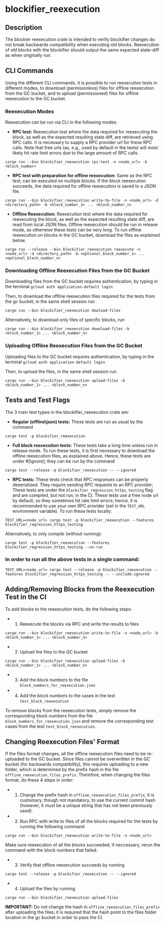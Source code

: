 # blockifier_reexecution

## Description

The blockier reexecution crate is intended to verify blockifier changes do not break backwards compatibility when executing old blocks. Reexecution of old blocks with the blockifier should output the same expected state-diff as when originally run.

## CLI Commands
Using the different CLI commands, it is possible to run reexecution tests in different modes, to download (permisionless) files for offline reexecution from the GC bucket, and to upload (permissioned) files for offline reexecution to the GC bucket.

### Reexecution Modes

Reexecution can be run via CLI in the following modes: 

- **RPC test:**
Reexecution test where the data required for reexecuting the block, as well as the expected resulting state diff, are retrieved using RPC calls. It is necessary to supply a RPC provider url for these RPC calls. Note that free urls (as, e.g., used by default in the tests) will most likely hit rate limit errors due to the large amount of RPC calls. 
```
cargo run --bin blockifier_reexecution rpc-test -n <node_url> -b <block_number>
```

- **RPC test with preparation for offline reexecution:**
Same as the RPC test; can be executed on multiple blocks. If the block reexecution succeeds, the data required for offline reexecution is saved to a JSON file.
```
cargo run --bin blockifier_reexecution write-to-file -n <node_url> -d <directory_path> -b <block_number_1> ... <block_number_n>
```

- **Offline Reexecution:**
Reexecution test where the data required for reexecuting the block, as well as the expected resulting state diff, are read from local JSON files. Offline reexecution should be run in release mode, as otherwise these tests can be very long. To run offline reexecution on blocks in the GC bucket, download the files as explained below.
```
cargo run --release --bin blockifier_reexecution reexecute -n <node_url> -d <directory_path> -b <optional_block_number_1> ... <optional_block_number_n>
```

### Downloading Offline Reexecution Files from the GC Bucket
Downloading files from the GC bucket requires authentication, by typing in the terminal
`gcloud auth application-default login`

Then, to download the offline reexecution files required for the tests from the gc bucket, in the same shell session run
```
cargo run --bin blockifier_reexecution dowload-files
```
Alternatively, to download only files of specific blocks, run
```
cargo run --bin blockifier_reexecution download-files -b <block_number_1> ... <block_number_n>
```

### Uploading Offline Reexecution Files from the GC Bucket
Uploading files to the GC bucket requires authentication, by typing in the terminal
`gcloud auth application-default login`

Then, to upload the files, in the same shell session run
```
cargo run --bin blockifier_reexecution upload-files -b <block_number_1> ... <block_number_n>
```

## Tests and Test Flags

The 3 main test types in the blockifier_reexecution crate are:

- **Regular (offline\json) tests:** These tests are run as usual by the command
```
cargo test -p blockifier_reexecution
```

- **Full block reexecution tests:** These tests take a long time unless run in release mode. To run these tests, it is first necessary to download the offline reexecution files, as explained above. Hence, these tests are under #[ignore]; they can be run by the command
```
cargo test --release -p blockifier_reexecution -- --ignored
```

- **RPC tests:** These tests check that RPC responses can be properly deserialized. They require sending RPC requests to an RPC provider; These tests are under the `blockifier_regression_https_testing` flag and are compiled, but not run, in the CI.
These tests use a free node url by default, so they sometimes hit rate limit errors; hence, it is recommended to use your own RPC provider (set in the `TEST_URL` environment variable).
To run these tests locally:
```
TEST_URL=<node_url> cargo test -p blockifier_reexecution --features blockifier_regression_https_testing
```
Alternatively, to only compile (without running):
```
cargo test -p blockifier_reexecution --features blockifier_regression_https_testing --no-run
```

### In order to run all the above tests in a single command:
```
TEST_URL=<node_url> cargo test --release -p blockifier_reexecution --features blockifier_regression_https_testing -- --include-ignored
```

## Adding/Removing Blocks from the Reexecution Test in the CI

To add blocks to the reexecution tests, do the following steps:

- 1. Reexecute the blocks via RPC and write the results to files
```
cargo run --bin blockifier_reexecution write-to-file -n <node_url> -b <block_number_1> ... <block_number_n>
```

- 2. Upload the files to the GC bucket
```
cargo run --bin blockifier_reexecution upload-files -b <block_number_1> ... <block_number_n>
```

- 3. Add the block numbers to the file `block_numbers_for_reexecution.json`

- 4. Add the block numbers to the cases in the test `test_block_reexecution`

To remove blocks from the reexecution tests, simply remove the corresponding block numbers from the file `block_numbers_for_reexecution.json` and remove the corresponding test cases from the test `test_block_reexecution`.

## Changing Reexecution Files' Format
If the files format changes, all the offline reexecution files need to be re-uploaded to the GC bucket. Since files cannot be overwritten in the GC bucket (for backwards compatibility), this requires uploading to a new folder, which is determined by the prefix hash in the file `offline_reexecution_files_prefix`. 
Therefore, when changing the files format, do these 4 steps in order:

- 1. Change the prefix hash in `offline_reexecution_files_prefix`; it is customary, though not mandatory, to use the current commit hash (however, it *must* be a unique string that has not been previously used).

- 2. Run RPC with write to files of all the blocks required for the tests by running the following command
```
cargo run --bin blockifier_reexecution write-to-file -n <node_url>
```
Make sure reexecution of all the blocks succeeded; if neccessary, rerun the command with the block numbers that failed.

- 3. Verify that offline reexecution succeeds by running
```
cargo test --release -p blockifier_reexecution -- --ignored
```

- 4. Upload the files by running
```
cargo run --bin blockifier_reexecution upload-files
```
**IMPORTANT:** Do not change the hash in `offline_reexecution_files_prefix` after uploading the files; it is required that the hash point to the files folder location in the gc bucket in order to pass the CI.

